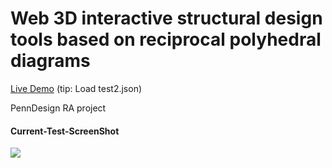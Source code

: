 Web 3D interactive structural design tools based on reciprocal polyhedral diagrams
======================

[Live Demo](https://shrekshao.github.io/Polyhedron3D/)
(tip: Load test2.json)

PennDesign RA project

#### Current-Test-ScreenShot
![](img/test3.gif)